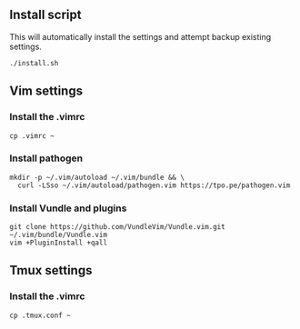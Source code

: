 ## Install script

This will automatically install the settings and attempt backup existing settings.

```
./install.sh
```

## Vim settings

### Install the .vimrc
```
cp .vimrc ~
```

### Install pathogen
```
mkdir -p ~/.vim/autoload ~/.vim/bundle && \
  curl -LSso ~/.vim/autoload/pathogen.vim https://tpo.pe/pathogen.vim
```

### Install Vundle and plugins
```
git clone https://github.com/VundleVim/Vundle.vim.git ~/.vim/bundle/Vundle.vim
vim +PluginInstall +qall
```

## Tmux settings

### Install the .vimrc
```
cp .tmux.conf ~
```
